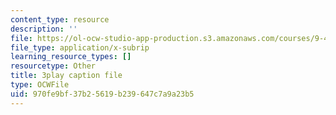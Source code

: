 ```yaml
---
content_type: resource
description: ''
file: https://ol-ocw-studio-app-production.s3.amazonaws.com/courses/9-40-introduction-to-neural-computation-spring-2018/970fe9bf37b25619b239647c7a9a23b5_3GC721pNRLE.vtt
file_type: application/x-subrip
learning_resource_types: []
resourcetype: Other
title: 3play caption file
type: OCWFile
uid: 970fe9bf-37b2-5619-b239-647c7a9a23b5
---
```

